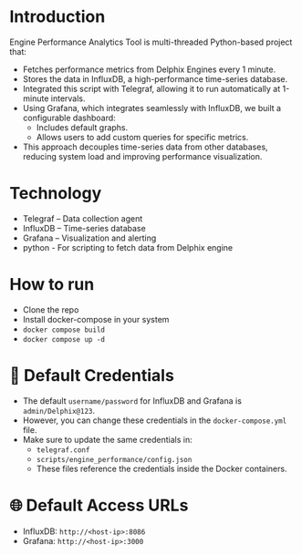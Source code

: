# Introduction
Engine Performance Analytics Tool is multi-threaded Python-based project that:​
- Fetches performance metrics from Delphix Engines every 1 minute.​
- Stores the data in InfluxDB, a high-performance time-series database.​
- Integrated this script with Telegraf, allowing it to run automatically at 1-minute intervals.​
- Using Grafana, which integrates seamlessly with InfluxDB, we built a configurable dashboard:​
  - Includes default graphs.​
  - Allows users to add custom queries for specific metrics.​
- This approach decouples time-series data from other databases, reducing system load and improving performance visualization.

# Technology
- Telegraf – Data collection agent​
- InfluxDB – Time-series database​
- Grafana – Visualization and alerting
- python - For scripting to fetch data from Delphix engine

# How to run
- Clone the repo
- Install docker-compose in your system
- `docker compose build`
- `docker compose up -d`

# 🔐 Default Credentials
- The default `username/password` for InfluxDB and Grafana is `admin/Delphix@123`.
- However, you can change these credentials in the `docker-compose.yml` file.
- Make sure to update the same credentials in:
  - `telegraf.conf`
  - `scripts/engine_performance/config.json`
  - These files reference the credentials inside the Docker containers.

# 🌐 Default Access URLs
- InfluxDB: `http://<host-ip>:8086`
- Grafana: `http://<host-ip>:3000`
